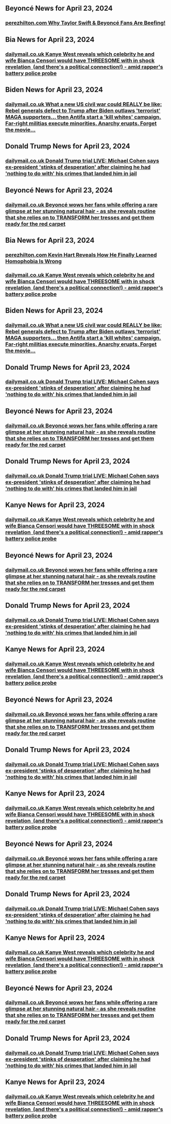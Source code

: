 ## Beyoncé News for April 23, 2024

### [**perezhilton.com** Why Taylor Swift &amp; Beyoncé Fans Are Beefing!](https://perezhilton.com/taylor-swift-fans-beyonce-feud-post-malone-instagram/)


## Bia News for April 23, 2024

### [**dailymail.co.uk** 	Kanye West reveals which celebrity he and wife Bianca Censori would have THREESOME with in shock revelation  (and there's a political connection!) - amid rapper's battery police probe](https://www.dailymail.co.uk/tvshowbiz/article-13337159/Kanye-West-says-star-Bianca-THREESOME-with.html?ns_mchannel=rss&amp;ito=1490&amp;ns_campaign=1490)


## Biden News for April 23, 2024

### [**dailymail.co.uk** 	What a new US civil war could REALLY be like: Rebel generals defect to Trump after Biden outlaws 'terrorist' MAGA supporters... then Antifa start a 'kill whites' campaign. Far-right militias execute minorities. Anarchy erupts. Forget the movie...](https://www.dailymail.co.uk/news/article-13333665/civil-war-REALLY-like-Trump-Biden-MAGA-Antifa-Far-right-militias-anarchy-movie.html?ns_mchannel=rss&amp;ito=1490&amp;ns_campaign=1490)


## Donald Trump News for April 23, 2024

### [**dailymail.co.uk** 	Donald Trump trial LIVE: Michael Cohen says ex-president 'stinks of desperation' after claiming he had 'nothing to do with' his crimes that landed him in jail](https://www.dailymail.co.uk/news/article-13336019/donald-trump-trial-live-updates-hush-money-case.html?ns_mchannel=rss&amp;ito=1490&amp;ns_campaign=1490)


## Beyoncé News for April 23, 2024

### [**dailymail.co.uk** 	Beyoncé wows her fans while offering a rare glimpse at her stunning natural hair - as she reveals routine that she relies on to TRANSFORM her tresses and get them ready for the red carpet](https://www.dailymail.co.uk/femail/article-13337509/beyonce-natural-hair-cecred-transformation.html?ns_mchannel=rss&amp;ito=1490&amp;ns_campaign=1490)


## Bia News for April 23, 2024

### [**perezhilton.com** Kevin Hart Reveals How He Finally Learned Homophobia Is Wrong](https://perezhilton.com/kevin-hart-reveals-how-he-learned-homophobia-is-wrong-oscars/)

### [**dailymail.co.uk** 	Kanye West reveals which celebrity he and wife Bianca Censori would have THREESOME with in shock revelation  (and there's a political connection!) - amid rapper's battery police probe](https://www.dailymail.co.uk/tvshowbiz/article-13337159/Kanye-West-says-star-Bianca-THREESOME-with.html?ns_mchannel=rss&amp;ito=1490&amp;ns_campaign=1490)


## Biden News for April 23, 2024

### [**dailymail.co.uk** 	What a new US civil war could REALLY be like: Rebel generals defect to Trump after Biden outlaws 'terrorist' MAGA supporters... then Antifa start a 'kill whites' campaign. Far-right militias execute minorities. Anarchy erupts. Forget the movie...](https://www.dailymail.co.uk/news/article-13333665/civil-war-REALLY-like-Trump-Biden-MAGA-Antifa-Far-right-militias-anarchy-movie.html?ns_mchannel=rss&amp;ito=1490&amp;ns_campaign=1490)


## Donald Trump News for April 23, 2024

### [**dailymail.co.uk** 	Donald Trump trial LIVE: Michael Cohen says ex-president 'stinks of desperation' after claiming he had 'nothing to do with' his crimes that landed him in jail](https://www.dailymail.co.uk/news/article-13336019/donald-trump-trial-live-updates-hush-money-case.html?ns_mchannel=rss&amp;ito=1490&amp;ns_campaign=1490)


## Beyoncé News for April 23, 2024

### [**dailymail.co.uk** 	Beyoncé wows her fans while offering a rare glimpse at her stunning natural hair - as she reveals routine that she relies on to TRANSFORM her tresses and get them ready for the red carpet](https://www.dailymail.co.uk/femail/article-13337509/beyonce-natural-hair-cecred-transformation.html?ns_mchannel=rss&amp;ito=1490&amp;ns_campaign=1490)


## Donald Trump News for April 23, 2024

### [**dailymail.co.uk** 	Donald Trump trial LIVE: Michael Cohen says ex-president 'stinks of desperation' after claiming he had 'nothing to do with' his crimes that landed him in jail](https://www.dailymail.co.uk/news/article-13336019/donald-trump-trial-live-updates-hush-money-case.html?ns_mchannel=rss&amp;ito=1490&amp;ns_campaign=1490)


## Kanye News for April 23, 2024

### [**dailymail.co.uk** 	Kanye West reveals which celebrity he and wife Bianca Censori would have THREESOME with in shock revelation  (and there's a political connection!) - amid rapper's battery police probe](https://www.dailymail.co.uk/tvshowbiz/article-13337159/Kanye-West-says-star-Bianca-THREESOME-with.html?ns_mchannel=rss&amp;ito=1490&amp;ns_campaign=1490)


## Beyoncé News for April 23, 2024

### [**dailymail.co.uk** 	Beyoncé wows her fans while offering a rare glimpse at her stunning natural hair - as she reveals routine that she relies on to TRANSFORM her tresses and get them ready for the red carpet](https://www.dailymail.co.uk/femail/article-13337509/beyonce-natural-hair-cecred-transformation.html?ns_mchannel=rss&amp;ito=1490&amp;ns_campaign=1490)


## Donald Trump News for April 23, 2024

### [**dailymail.co.uk** 	Donald Trump trial LIVE: Michael Cohen says ex-president 'stinks of desperation' after claiming he had 'nothing to do with' his crimes that landed him in jail](https://www.dailymail.co.uk/news/article-13336019/donald-trump-trial-live-updates-hush-money-case.html?ns_mchannel=rss&amp;ito=1490&amp;ns_campaign=1490)


## Kanye News for April 23, 2024

### [**dailymail.co.uk** 	Kanye West reveals which celebrity he and wife Bianca Censori would have THREESOME with in shock revelation  (and there's a political connection!) - amid rapper's battery police probe](https://www.dailymail.co.uk/tvshowbiz/article-13337159/Kanye-West-says-star-Bianca-THREESOME-with.html?ns_mchannel=rss&amp;ito=1490&amp;ns_campaign=1490)


## Beyoncé News for April 23, 2024

### [**dailymail.co.uk** 	Beyoncé wows her fans while offering a rare glimpse at her stunning natural hair - as she reveals routine that she relies on to TRANSFORM her tresses and get them ready for the red carpet](https://www.dailymail.co.uk/femail/article-13337509/beyonce-natural-hair-cecred-transformation.html?ns_mchannel=rss&amp;ito=1490&amp;ns_campaign=1490)


## Donald Trump News for April 23, 2024

### [**dailymail.co.uk** 	Donald Trump trial LIVE: Michael Cohen says ex-president 'stinks of desperation' after claiming he had 'nothing to do with' his crimes that landed him in jail](https://www.dailymail.co.uk/news/article-13336019/donald-trump-trial-live-updates-hush-money-case.html?ns_mchannel=rss&amp;ito=1490&amp;ns_campaign=1490)


## Kanye News for April 23, 2024

### [**dailymail.co.uk** 	Kanye West reveals which celebrity he and wife Bianca Censori would have THREESOME with in shock revelation  (and there's a political connection!) - amid rapper's battery police probe](https://www.dailymail.co.uk/tvshowbiz/article-13337159/Kanye-West-says-star-Bianca-THREESOME-with.html?ns_mchannel=rss&amp;ito=1490&amp;ns_campaign=1490)


## Beyoncé News for April 23, 2024

### [**dailymail.co.uk** 	Beyoncé wows her fans while offering a rare glimpse at her stunning natural hair - as she reveals routine that she relies on to TRANSFORM her tresses and get them ready for the red carpet](https://www.dailymail.co.uk/femail/article-13337509/beyonce-natural-hair-cecred-transformation.html?ns_mchannel=rss&amp;ito=1490&amp;ns_campaign=1490)


## Donald Trump News for April 23, 2024

### [**dailymail.co.uk** 	Donald Trump trial LIVE: Michael Cohen says ex-president 'stinks of desperation' after claiming he had 'nothing to do with' his crimes that landed him in jail](https://www.dailymail.co.uk/news/article-13336019/donald-trump-trial-live-updates-hush-money-case.html?ns_mchannel=rss&amp;ito=1490&amp;ns_campaign=1490)


## Kanye News for April 23, 2024

### [**dailymail.co.uk** 	Kanye West reveals which celebrity he and wife Bianca Censori would have THREESOME with in shock revelation  (and there's a political connection!) - amid rapper's battery police probe](https://www.dailymail.co.uk/tvshowbiz/article-13337159/Kanye-West-says-star-Bianca-THREESOME-with.html?ns_mchannel=rss&amp;ito=1490&amp;ns_campaign=1490)


## Beyoncé News for April 23, 2024

### [**dailymail.co.uk** 	Beyoncé wows her fans while offering a rare glimpse at her stunning natural hair - as she reveals routine that she relies on to TRANSFORM her tresses and get them ready for the red carpet](https://www.dailymail.co.uk/femail/article-13337509/beyonce-natural-hair-cecred-transformation.html?ns_mchannel=rss&amp;ito=1490&amp;ns_campaign=1490)


## Donald Trump News for April 23, 2024

### [**dailymail.co.uk** 	Donald Trump trial LIVE: Michael Cohen says ex-president 'stinks of desperation' after claiming he had 'nothing to do with' his crimes that landed him in jail](https://www.dailymail.co.uk/news/article-13336019/donald-trump-trial-live-updates-hush-money-case.html?ns_mchannel=rss&amp;ito=1490&amp;ns_campaign=1490)


## Kanye News for April 23, 2024

### [**dailymail.co.uk** 	Kanye West reveals which celebrity he and wife Bianca Censori would have THREESOME with in shock revelation  (and there's a political connection!) - amid rapper's battery police probe](https://www.dailymail.co.uk/tvshowbiz/article-13337159/Kanye-West-says-star-Bianca-THREESOME-with.html?ns_mchannel=rss&amp;ito=1490&amp;ns_campaign=1490)


